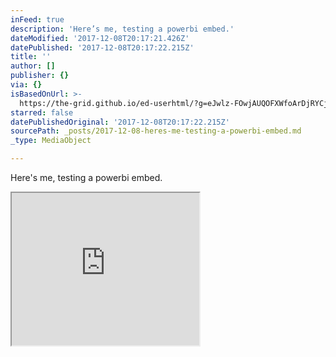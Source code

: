 ```yaml
---
inFeed: true
description: 'Here’s me, testing a powerbi embed.'
dateModified: '2017-12-08T20:17:21.426Z'
datePublished: '2017-12-08T20:17:22.215Z'
title: ''
author: []
publisher: {}
via: {}
isBasedOnUrl: >-
  https://the-grid.github.io/ed-userhtml/?g=eJwlz-FOwjAUQOFXWfoArDjRYCjGMCVddmeIDWT9N7a63tLapRQbfXoJPsH5zgo_Q-dUlnCImpFlUZBMKxx1ZOSRUpKdQ8-IjnE6P-V5N02zyScVjjjrvcu_UaXnwNRPFbjx2Iq9fRe71AiIjYOi2VAqzYC10CdwEEG8LOAAv2D6-1ZIy_Ga3fAHbgYjt1BII219eKVQ7mKz3Z8A57oVla0FX8hyvIOyciDGeYvVkmQ3-NGHQQVGrtLOWp_eLtZ-9EGpL0ZiuCiyXuX_i-s_V1ZPDw
starred: false
datePublishedOriginal: '2017-12-08T20:17:22.215Z'
sourcePath: _posts/2017-12-08-heres-me-testing-a-powerbi-embed.md
_type: MediaObject

---
```

Here's me, testing a powerbi embed.

<iframe src="https://the-grid.github.io/ed-userhtml/?g=eJwlz-FOwjAUQOFXWfoArDjRYCjGMCVddmeIDWT9N7a63tLapRQbfXoJPsH5zgo_Q-dUlnCImpFlUZBMKxx1ZOSRUpKdQ8-IjnE6P-V5N02zyScVjjjrvcu_UaXnwNRPFbjx2Iq9fRe71AiIjYOi2VAqzYC10CdwEEG8LOAAv2D6-1ZIy_Ga3fAHbgYjt1BII219eKVQ7mKz3Z8A57oVla0FX8hyvIOyciDGeYvVkmQ3-NGHQQVGrtLOWp_eLtZ-9EGpL0ZiuCiyXuX_i-s_V1ZPDw" height="244" style=""></iframe>